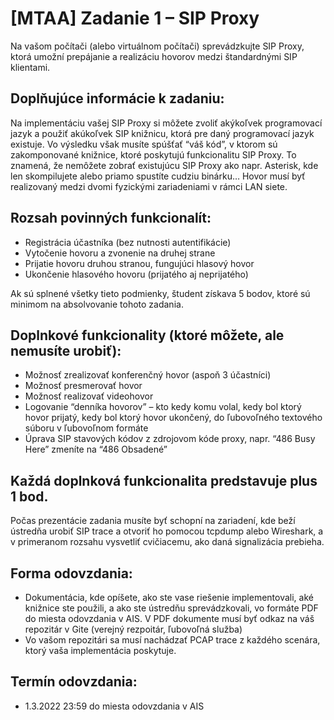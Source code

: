 # [MTAA] Zadanie 1 – SIP Proxy

Na vašom počítači (alebo virtuálnom počítači) sprevádzkujte SIP Proxy, ktorá umožní prepájanie a realizáciu hovorov medzi štandardnými SIP klientami.  

## Doplňujúce informácie k zadaniu:

Na implementáciu vašej SIP Proxy si môžete zvoliť akýkoľvek programovací jazyk a použiť akúkoľvek SIP
knižnicu, ktorá pre daný programovací jazyk existuje. Vo výsledku však musíte spúšťať “váš kód”, v
ktorom sú zakomponované knižnice, ktoré poskytujú funkcionalitu SIP Proxy. To znamená, že nemôžete
zobrať existujúcu SIP Proxy ako napr. Asterisk, kde len skompilujete alebo priamo spustíte cudziu
binárku… Hovor musí byť realizovaný medzi dvomi fyzickými zariadeniami v rámci LAN siete.

## Rozsah povinných funkcionalít:  
- Registrácia účastníka (bez nutnosti autentifikácie)  
- Vytočenie hovoru a zvonenie na druhej strane  
- Prijatie hovoru druhou stranou, fungujúci hlasový hovor  
- Ukončenie hlasového hovoru (prijatého aj neprijatého)  

Ak sú splnené všetky tieto podmienky, študent získava 5 bodov, ktoré sú minimom na absolvovanie
tohoto zadania.

## Doplnkové funkcionality (ktoré môžete, ale nemusíte urobiť):  
- Možnosť zrealizovať konferenčný hovor (aspoň 3 účastníci)  
- Možnosť presmerovať hovor  
- Možnosť realizovať videohovor  
- Logovanie “denníka hovorov” – kto kedy komu volal, kedy bol ktorý hovor prijatý, kedy bol ktorý
hovor ukončený, do ľubovoľného textového súboru v ľubovoľnom formáte  
- Úprava SIP stavových kódov z zdrojovom kóde proxy, napr. “486 Busy Here” zmeníte na “486
Obsadené”

## Každá doplnková funkcionalita predstavuje plus 1 bod.

Počas prezentácie zadania musíte byť schopní na zariadení, kde beží ústredňa urobiť SIP trace a otvoriť ho pomocou tcpdump alebo Wireshark, a v primeranom rozsahu vysvetliť cvičiacemu, ako daná
signalizácia prebieha.

## Forma odovzdania:  
- Dokumentácia, kde opíšete, ako ste vase riešenie implementovali, aké knižnice ste použili, a ako
ste ústredňu sprevádzkovali, vo formáte PDF do miesta odovzdania v AIS. V PDF dokumente musí
byť odkaz na váš repozitár v Gite (verejný rezpoitár, ľubovoľná služba)
- Vo vašom repozitári sa musí nachádzať PCAP trace z každého scenára, ktorý vaša implementácia
poskytuje.

## Termín odovzdania:  
- 1.3.2022 23:59 do miesta odovzdania v AIS

